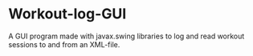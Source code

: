 # **Workout-log-GUI**

A GUI program made with javax.swing libraries to log and read workout sessions to and from an XML-file.
